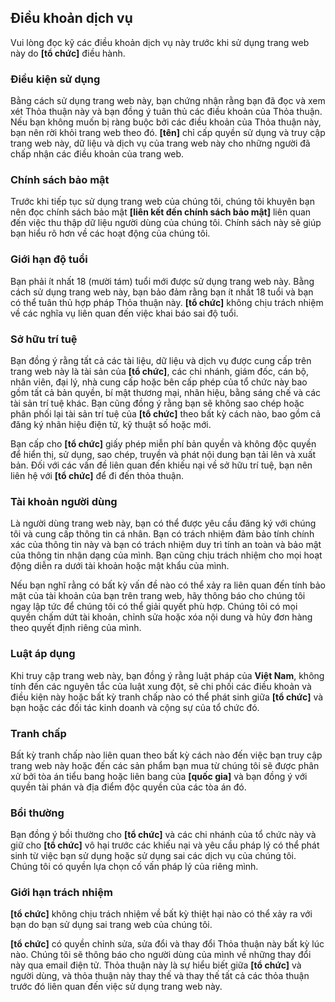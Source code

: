 ## Điều khoản dịch vụ

Vui lòng đọc kỹ các điều khoản dịch vụ này trước khi sử dụng trang web này do <b>[tổ chức]</b> điều hành.

### Điều kiện sử dụng

Bằng cách sử dụng trang web này, bạn chứng nhận rằng bạn đã đọc và xem xét Thỏa thuận này và bạn đồng ý tuân thủ các điều khoản của Thỏa thuận. Nếu bạn không muốn bị ràng buộc bởi các điều khoản của Thỏa thuận này, bạn nên rời khỏi trang web theo đó. <b>[tên]</b> chỉ cấp quyền sử dụng và truy cập trang web này, dữ liệu và dịch vụ của trang web này cho những người đã chấp nhận các điều khoản của trang web.

### Chính sách bảo mật

Trước khi tiếp tục sử dụng trang web của chúng tôi, chúng tôi khuyên bạn nên đọc chính sách bảo mật <b>[liên kết đến chính sách bảo mật]</b> liên quan đến việc thu thập dữ liệu người dùng của chúng tôi. Chính sách này sẽ giúp bạn hiểu rõ hơn về các hoạt động của chúng tôi.

### Giới hạn độ tuổi

Bạn phải ít nhất 18 (mười tám) tuổi mới được sử dụng trang web này. Bằng cách sử dụng trang web này, bạn bảo đảm rằng bạn ít nhất 18 tuổi và bạn có thể tuân thủ hợp pháp Thỏa thuận này. <b>[tổ chức]</b> không chịu trách nhiệm về các nghĩa vụ liên quan đến việc khai báo sai độ tuổi.

### Sở hữu trí tuệ

Bạn đồng ý rằng tất cả các tài liệu, dữ liệu và dịch vụ được cung cấp trên trang web này là tài sản của <b>[tổ chức]</b>, các chi nhánh, giám đốc, cán bộ, nhân viên, đại lý, nhà cung cấp hoặc bên cấp phép của tổ chức này bao gồm tất cả bản quyền, bí mật thương mại, nhãn hiệu, bằng sáng chế và các tài sản trí tuệ khác. Bạn cũng đồng ý rằng bạn sẽ không sao chép hoặc phân phối lại tài sản trí tuệ của <b>[tổ chức]</b> theo bất kỳ cách nào, bao gồm cả đăng ký nhãn hiệu điện tử, kỹ thuật số hoặc mới.

Bạn cấp cho <b>[tổ chức]</b> giấy phép miễn phí bản quyền và không độc quyền để hiển thị, sử dụng, sao chép, truyền và phát nội dung bạn tải lên và xuất bản. Đối với các vấn đề liên quan đến khiếu nại về sở hữu trí tuệ, bạn nên liên hệ với <b>[tổ chức]</b> để đi đến thỏa thuận.

### Tài khoản người dùng

Là người dùng trang web này, bạn có thể được yêu cầu đăng ký với chúng tôi và cung cấp thông tin cá nhân. Bạn có trách nhiệm đảm bảo tính chính xác của thông tin này và bạn có trách nhiệm duy trì tính an toàn và bảo mật của thông tin nhận dạng của mình. Bạn cũng chịu trách nhiệm cho mọi hoạt động diễn ra dưới tài khoản hoặc mật khẩu của mình.

Nếu bạn nghĩ rằng có bất kỳ vấn đề nào có thể xảy ra liên quan đến tính bảo mật của tài khoản của bạn trên trang web, hãy thông báo cho chúng tôi ngay lập tức để chúng tôi có thể giải quyết phù hợp. Chúng tôi có mọi quyền chấm dứt tài khoản, chỉnh sửa hoặc xóa nội dung và hủy đơn hàng theo quyết định riêng của mình.

### Luật áp dụng

Khi truy cập trang web này, bạn đồng ý rằng luật pháp của <b>Việt Nam</b>, không tính đến các nguyên tắc của luật xung đột, sẽ chi phối các điều khoản và điều kiện này hoặc bất kỳ tranh chấp nào có thể phát sinh giữa <b>[tổ chức]</b> và bạn hoặc các đối tác kinh doanh và cộng sự của tổ chức đó.

### Tranh chấp

Bất kỳ tranh chấp nào liên quan theo bất kỳ cách nào đến việc bạn truy cập trang web này hoặc đến các sản phẩm bạn mua từ chúng tôi sẽ được phân xử bởi tòa án tiểu bang hoặc liên bang của <b>[quốc gia]</b> và bạn đồng ý với quyền tài phán và địa điểm độc quyền của các tòa án đó.

### Bồi thường

Bạn đồng ý bồi thường cho <b>[tổ chức]</b> và các chi nhánh của tổ chức này và giữ cho <b>[tổ chức]</b> vô hại trước các khiếu nại và yêu cầu pháp lý có thể phát sinh từ việc bạn sử dụng hoặc sử dụng sai các dịch vụ của chúng tôi. Chúng tôi có quyền lựa chọn cố vấn pháp lý của riêng mình.

### Giới hạn trách nhiệm

<b>[tổ chức]</b> không chịu trách nhiệm về bất kỳ thiệt hại nào có thể xảy ra với bạn do bạn sử dụng sai trang web của chúng tôi.

<b>[tổ chức]</b> có quyền chỉnh sửa, sửa đổi và thay đổi Thỏa thuận này bất kỳ lúc nào. Chúng tôi sẽ thông báo cho người dùng của mình về những thay đổi này qua email điện tử. Thỏa thuận này là sự hiểu biết giữa <b>[tổ chức]</b> và người dùng, và thỏa thuận này thay thế và thay thế tất cả các thỏa thuận trước đó liên quan đến việc sử dụng trang web này.
